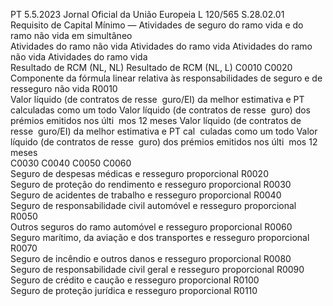PT  5.5.2023 Jornal Oficial da União Europeia L 120/565
 S.28.02.01  
Requisito de Capital Mínimo — Atividades de seguro do ramo vida e do ramo não vida em simultâneo  
Atividades do ramo 
não vida  Atividades do ramo 
vida  Atividades do ramo não vida  Atividades do ramo vida  
Resultado de RCM  (NL, 
NL)  Resultado de RCM  (NL, 
L) 
C0010  C0020  
Componente da fórmula linear 
relativa às responsabilidades de 
seguro e de resseguro não vida  R0010  
Valor líquido (de 
contratos de resse ­
guro/EI) da melhor 
estimativa e PT 
calculadas como 
um todo  Valor líquido (de 
contratos de resse ­
guro) dos prémios 
emitidos nos últi ­
mos 12 meses  Valor líquido (de 
contratos de resse ­
guro/EI) da melhor 
estimativa e PT cal ­
culadas como um 
todo  Valor líquido (de 
contratos de resse ­
guro) dos prémios 
emitidos nos últi ­
mos 12 meses  
C0030  C0040  C0050  C0060  
Seguro de despesas médicas e resseguro proporcional  R0020  
Seguro de proteção do rendimento e resseguro proporcional  R0030  
Seguro de acidentes de trabalho e resseguro proporcional  R0040  
Seguro de responsabilidade civil automóvel e resseguro proporcional  R0050  
Outros seguros do ramo automóvel e resseguro proporcional  R0060  
Seguro marítimo, da aviação e dos transportes e resseguro proporcional  R0070  
Seguro de incêndio e outros danos e resseguro proporcional  R0080  
Seguro de responsabilidade civil geral e resseguro proporcional  R0090  
Seguro de crédito e caução e resseguro proporcional  R0100  
Seguro de proteção jurídica e resseguro proporcional  R0110